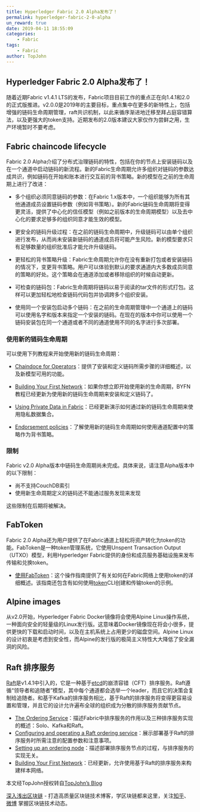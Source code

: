 ```yaml
---
title: Hyperledger Fabric 2.0 Alpha发布了！
permalink: hyperledger-fabric-2-0-alpha
un_reward: true
date: 2019-04-11 18:55:09
categories:
    - Fabric
tags:
    - Fabric
author: TopJohn
---
```


## Hyperledger Fabric 2.0 Alpha发布了！

随着近期Fabric v1.4.1 LTS的发布，Fabric项目目前工作的重点正在向1.4.1和2.0的正式版推进。v2.0.0是2019年的主要目标，重点集中在更多的新特性上，包括增强的链码生命周期管理，raft共识机制，以此来循序渐进地迁移至拜占庭容错算法，以及更强大的token支持。近期发布的2.0版本建议大家仅作为尝鲜之用，生产环境暂时不要考虑。
<!-- more -->

## Fabric chaincode lifecycle

Fabric 2.0 Alpha介绍了分布式治理链码的特性，包括在你的节点上安装链码以及在一个通道中启动链码的新流程。新的Fabric生命周期允许多组织对链码的参数达成共识，例如链码在开始和账本进行交互前的背书策略。新的模型在之前的生命周期上进行了改进：

- 多个组织必须同意链码的参数：在Fabric 1.x版本中，一个组织能够为所有其他通道成员设置链码参数（例如背书策略）。新的Fabric链码生命周期将变得更灵活，提供了中心化的信任模型（例如之前版本的生命周期模型）以及去中心化的要求足够多的组织同意才能生效的模型。

- 更安全的链码升级过程：在之前的链码生命周期中，升级链码可以由单个组织进行发布，从而尚未安装新链码的通道成员将可能产生风险。新的模型要求只有足够数量的组织批准后才能允许升级链码。

- 更轻松的背书策略升级：Fabric生命周期允许你在没有重新打包或者安装链码的情况下，变更背书策略。用户可以体验到默认的要求通道内大多数成员同意的策略的好处。这个策略会在通道添加或者移除组织的时候自动更新。
  
- 可检查的链码包：Fabric生命周期将链码以易于阅读的tar文件的形式打包。这样可以更加轻松地检查链码代码包并协调跨多个组织安装。
  
- 使用同一个安装包启动多个链码：在之前的生命周期管理中一个通道上的链码可以使用名字和版本来指定一个安装的链码。在现在的版本中你可以使用一个链码安装包在同一个通道或者不同的通道使用不同的名字进行多次部署。

### 使用新的链码生命周期

可以使用下列教程来开始使用新的链码生命周期：

- [Chaindoce for Operators](https://hyperledger-fabric.readthedocs.io/en/latest/chaincode4noah.html)：提供了安装和定义链码所需步骤的详细概述，以及新模型可用的功能。

- [Building Your First Network](https://hyperledger-fabric.readthedocs.io/en/latest/build_network.html)：如果你想立即开始使用新的生命周期，BYFN教程已经更新为使用新的链码生命周期来安装和定义链码了。

- [Using Private Data in Fabric](https://hyperledger-fabric.readthedocs.io/en/latest/private_data_tutorial.html)：已经更新演示如何通过新的链码生命周期来使用隐私数据集合。

- [Endorsement policies](https://hyperledger-fabric.readthedocs.io/en/latest/endorsement-policies.html)：了解使用新的链码生命周期如何使用通道配置中的策略作为背书策略。

### 限制

Fabric v2.0 Alpha版本中链码生命周期尚未完成。具体来说，请注意Alpha版本中的以下限制：

- 尚不支持CouchDB索引
- 使用新生命周期定义的链码还不能通过服务发现来发现

这些限制在后期将被解决。

## FabToken

Fabric 2.0 Alpha还为用户提供了在Fabric通道上轻松将资产转化为token的功能。FabToken是一种token管理系统，它使用Unspent Transaction Output（UTXO）模型，利用Hyperledger Fabric提供的身份和成员服务基础设施来发布传输和兑换token。

- [使用FabToken](https://hyperledger-fabric.readthedocs.io/en/latest/token/FabToken.html)：这个操作指南提供了有关如何在Fabric网络上使用token的详细概述。该指南还包含有如何使用[token](https://hyperledger-fabric.readthedocs.io/en/latest/commands/token.html)CLI创建和传输token的示例。

## Alpine images

从v2.0开始，Hyperledger Fabric Docker镜像将会使用Alpine Linux操作系统，一种面向安全的轻量级的Linux发行版。这意味着Docker镜像现在将会小很多，提供更快的下载和启动时间，以及在主机系统上占用更少的磁盘空间。Alpine Linux的设计初衷是考虑到安全性，而Alpine的发行版的极简主义特性大大降低了安全漏洞的风险。

## Raft 排序服务

[Raft](https://raft.github.io/raft.pdf)是v1.4.1中引入的，它是一种基于[etcd](https://coreos.com/etcd/)的崩溃容错（CFT）排序服务。Raft遵循“领导者和追随者”模型，其中每个通道都会选举一个leader，而且它的决策会复制给追随者。和基于Kafka的排序服务相比，基于Raft的排序服务将变得更容易设置和管理，并且它的设计允许遍布全球的组织成为分散的排序服务贡献节点。

- [The Ordering Service](https://hyperledger-fabric.readthedocs.io/en/latest/orderer/ordering_service.html)：描述Fabric中排序服务的作用以及三种排序服务实现的概述：Solo、Kafka和Raft。
- [Configuring and operating a Raft ordering service](https://hyperledger-fabric.readthedocs.io/en/latest/raft_configuration.html)：展示部署基于Raft的排序服务时所需注意的配置参数和注意事项。
- [Setting up an ordering node](https://hyperledger-fabric.readthedocs.io/en/latest/orderer_deploy.html)：描述部署排序服务节点的过程，与排序服务的实现无关。
- [Building Your First Network](https://hyperledger-fabric.readthedocs.io/en/latest/build_network.html)：已经更新，允许使用基于Raft的排序服务来构建样本网络。

本文经TopJohn授权转自[TopJohn’s Blog](https://www.xuanzhangjiong.top/2019/04/11/Hyperledger-Fabric-2-0-Alpha%E5%8F%91%E5%B8%83%E4%BA%86%EF%BC%81/)


[深入浅出区块链](https://learnblockchain.cn/) - 打造高质量区块链技术博客，学区块链都来这里，关注[知乎](https://www.zhihu.com/people/xiong-li-bing/activities)、[微博](https://weibo.com/517623789) 掌握区块链技术动态。

